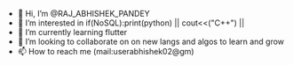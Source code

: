 - 👋 Hi, I’m @RAJ_ABHISHEK_PANDEY
- 👀 I’m interested in if(NoSQL):print(python) || cout<<("C++") ||
- 🌱 I’m currently learning flutter
- 💞️ I’m looking to collaborate on on new langs and algos to learn and grow
- 📫 How to reach me (mail:userabhishek02@gm)

<!---
R4j-4bhshek/R4j-4bhshek is a ✨ special ✨ repository because its `README.md` (this file) appears on your GitHub profile.
You can click the Preview link to take a look at your changes.
--->
